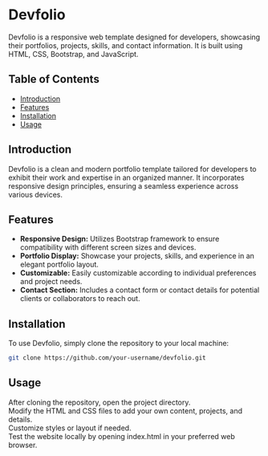 # Devfolio

Devfolio is a responsive web template designed for developers, showcasing their portfolios, projects, skills, and contact information. It is built using HTML, CSS, Bootstrap, and JavaScript.

## Table of Contents
- [Introduction](#introduction)
- [Features](#features)
- [Installation](#installation)
- [Usage](#usage)

## Introduction

Devfolio is a clean and modern portfolio template tailored for developers to exhibit their work and expertise in an organized manner. It incorporates responsive design principles, ensuring a seamless experience across various devices.

## Features

- **Responsive Design:** Utilizes Bootstrap framework to ensure compatibility with different screen sizes and devices.
- **Portfolio Display:** Showcase your projects, skills, and experience in an elegant portfolio layout.
- **Customizable:** Easily customizable according to individual preferences and project needs.
- **Contact Section:** Includes a contact form or contact details for potential clients or collaborators to reach out.

## Installation

To use Devfolio, simply clone the repository to your local machine:

```bash
git clone https://github.com/your-username/devfolio.git
````
## Usage
After cloning the repository, open the project directory.
<br>
Modify the HTML and CSS files to add your own content, projects, and details.
<br>
Customize styles or layout if needed.
<br>
Test the website locally by opening index.html in your preferred web browser.
